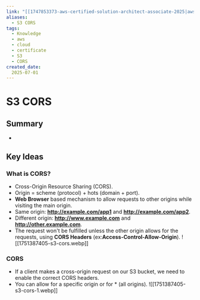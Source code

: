 ```yaml
---
link: "[[1747853373-aws-certified-solution-architect-associate-2025|aws Certified Solution Architect Associate 2025]]"
aliases: 
  - S3 CORS
tags:
  - Knowledge
  - aws
  - cloud
  - certificate
  - S3
  - CORS
created_date:
  2025-07-01
---
```

# S3 CORS
## Summary
- 
## Key Ideas
### What is CORS?
- Cross-Origin Resource Sharing (CORS).
- Origin = scheme (protocol) + hots (domain + port).
- **Web Browser** based mechanism to allow requests to other origins while visiting the main origin.
- Same origin: **http://example.com/app1** and **http://example.com/app2**.
- Different origin: **http://www.example.com** and **http://other.example.com**.
- The request won't be fulfilled unless the other origin allows for the requests, using **CORS Headers** (ex:**Access-Control-Allow-Origin**).
![[1751387405-s3-cors.webp]]

### CORS
- If a client makes a cross-origin request on our S3 bucket, we need to enable the correct CORS headers.
- You can allow for a specific origin or for * (all origins).
![[1751387405-s3-cors-1.webp]]




